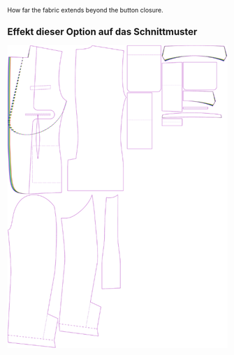 
How far the fabric extends beyond the button closure.


## Effekt dieser Option auf das Schnittmuster
![This image shows the effect of this option by superimposing several variants that have a different value for this option](jaeger_frontoverlap_sample.svg "Effect of this option on the pattern")
